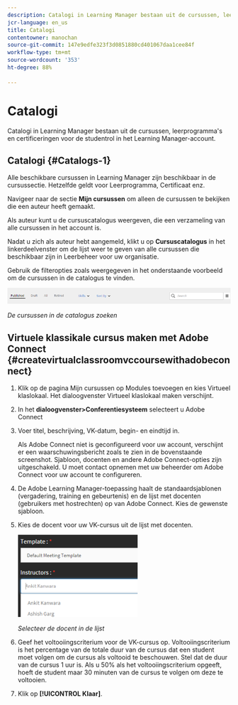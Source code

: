 ```yaml
---
description: Catalogi in Learning Manager bestaan uit de cursussen, leerprogramma's en certificeringen voor de studentrol in het Learning Manager-account.
jcr-language: en_us
title: Catalogi
contentowner: manochan
source-git-commit: 147e9edfe323f3d0851880cd401067daa1cee84f
workflow-type: tm+mt
source-wordcount: '353'
ht-degree: 88%

---
```




# Catalogi

Catalogi in Learning Manager bestaan uit de cursussen, leerprogramma&#39;s en certificeringen voor de studentrol in het Learning Manager-account.

## Catalogi {#Catalogs-1}

Alle beschikbare cursussen in Learning Manager zijn beschikbaar in de cursussectie. Hetzelfde geldt voor Leerprogramma, Certificaat enz.

Navigeer naar de sectie **Mijn cursussen** om alleen de cursussen te bekijken die een auteur heeft gemaakt.

Als auteur kunt u de cursuscatalogus weergeven, die een verzameling van alle cursussen in het account is.

Nadat u zich als auteur hebt aangemeld, klikt u op **Cursuscatalogus** in het linkerdeelvenster om de lijst weer te geven van alle cursussen die beschikbaar zijn in Leerbeheer voor uw organisatie.

Gebruik de filteropties zoals weergegeven in het onderstaande voorbeeld om de cursussen in de catalogus te vinden.

![](assets/search-options.png)

*De cursussen in de catalogus zoeken*

## Virtuele klassikale cursus maken met Adobe Connect {#createvirtualclassroomvccoursewithadobeconnect}

1. Klik op de pagina Mijn cursussen op Modules toevoegen en kies Virtueel klaslokaal. Het dialoogvenster Virtueel klaslokaal maken verschijnt.
1. In het **dialoogvenster>Conferentiesysteem** selecteert u Adobe Connect
1. Voer titel, beschrijving, VK-datum, begin- en eindtijd in.

   Als Adobe Connect niet is geconfigureerd voor uw account, verschijnt er een waarschuwingsbericht zoals te zien in de bovenstaande screenshot. Sjabloon, docenten en andere Adobe Connect-opties zijn uitgeschakeld. U moet contact opnemen met uw beheerder om Adobe Connect voor uw account te configureren.

1. De Adobe Learning Manager-toepassing haalt de standaardsjablonen (vergadering, training en gebeurtenis) en de lijst met docenten (gebruikers met hostrechten) op van Adobe Connect. Kies de gewenste sjabloon.

1. Kies de docent voor uw VK-cursus uit de lijst met docenten.

   ![](assets/choose-instructor.png)

   *Selecteer de docent in de lijst*

1. Geef het voltooiingscriterium voor de VK-cursus op. Voltooiingscriterium is het percentage van de totale duur van de cursus dat een student moet volgen om de cursus als voltooid te beschouwen. Stel dat de duur van de cursus 1 uur is. Als u 50% als het voltooiingscriterium opgeeft, hoeft de student maar 30 minuten van de cursus te volgen om deze te voltooien.

1. Klik op **[!UICONTROL Klaar]**.
